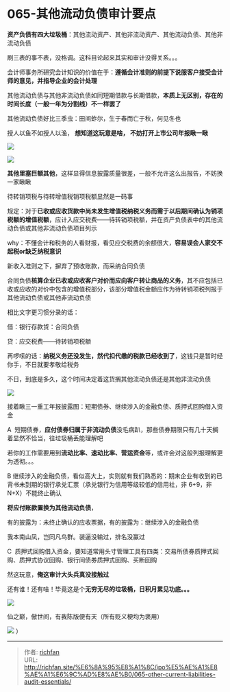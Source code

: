 # 065-其他流动负债审计要点

**资产负债有四大垃圾桶**：其他流动资产、其他非流动资产、其他流动负债、其他非流动负债

刷三表的事不表，没格调。这科目论起来其实和审计没得关系。。。

会计师事务所研究会计知识的价值在于：**遵循会计准则的前提下说服客户接受会计师的意见，并指导企业的会计处理**

其他流动负债与其他非流动负债如同短期借款与长期借款，**本质上无区别，存在的时间长度（一般一年为分割线）不一样罢了**

其他流动负债好比三季虫：田间蚱尔，生于春而亡于秋，何见冬也

授人以鱼不如授人以渔， **想知道这玩意是啥， 不妨打开上市公司年报瞅一瞅**

![](https://cdn.staticaly.com/gh/richffan/img@main/obsidian/IPO/065-其他流动负债审计要点_1.webp)

![](https://cdn.staticaly.com/gh/richffan/img@main/obsidian/IPO/065-其他流动负债审计要点_2.webp)

**其他里塞巨额其他**，这样显得信息披露质量很差，一般不允许这么出报告，不妨换一家瞅瞅

待转销项税与待转增值税销项税额显然是一码事

规定：对于**已收或应收货款中尚未发生增值税纳税义务而需于以后期间确认为销项税额的增值税额**，应计入应交税费——待转销项税额，并在资产负债表中的其他流动负债或其他非流动负债项目列示

why：不懂会计和税务的人看财报，看见应交税费的余额很大，**容易误会人家交不起税or缺乏纳税意识**

新收入准则之下，摒弃了预收账款，而采纳合同负债

合同负债**核算企业已收或应收客户对价而应向客户转让商品的义务**，其不应包括已收或应收的对价中包含的增值税部分，该部分增值税金额应作为待转销项税列报于其他流动负债或其他非流动负债

相比文字更习惯分录的话：

借：银行存款贷：合同负债

贷：应交税费——待转销项税额

再啰嗦的话：**纳税义务还没发生，然代扣代缴的税款已经收到了**，这钱只是暂时经你手，不日就要孝敬给税务

不日，到底是多久，这个时间决定着这货搁其他流动负债还是其他非流动负债

![](https://cdn.staticaly.com/gh/richffan/img@main/obsidian/IPO/065-其他流动负债审计要点_3.webp)

接着瞅三一重工年报披露图：短期债券、继续涉入的金融负债、质押式回购借入资金

A  短期债券，**应付债券归属于非流动负债**没毛病趴，那些债券期限只有几十天搁着显然不恰当，往垃圾桶丢能理解吧

若你的工作需要用到**流动比率、速动比率、营运资金**等，或许会对这般列报理解更为透彻。。。

B 继续涉入的金融负债，看似高大上，实则就有我们熟悉的：期末企业有收到的已背书未到期的银行承兑汇票（承兑银行为信用等级较低的信用社，非 6+9，非 N+X）不能终止确认

**将应付账款置换为其他流动负债**，

有的披露为：未终止确认的应收票据，有的披露为：继续涉入的金融负债

我本南山凤，岂同凡鸟群。装逼没输过，排名没赢过

C  质押式回购借入资金，要知道常用头寸管理工具有四类：交易所债券质押式回购、质押式协议回购、银行间债券质押式回购、买断回购

然这玩意，**俺这审计大头兵真没接触过**

还有谁！还有啥！毕竟这是个**无穷无尽的垃圾桶，日积月累见功底。。。**

![](https://cdn.staticaly.com/gh/richffan/img@main/obsidian/IPO/065-其他流动负债审计要点_4.webp)

仙之巅，傲世间，有我陈版便有天（所有贬义梗均为褒用）

![](https://cdn.staticaly.com/gh/richffan/img@main/obsidian/IPO/065-其他流动负债审计要点_5.webp)
）

---

> 作者: [richfan](https://richfan.site/)  
> URL: http://richfan.site/%E6%8A%95%E8%A1%8C/ipo%E5%AE%A1%E8%AE%A1%E6%9C%AD%E8%AE%B0/065-other-current-liabilities-audit-essentials/  

